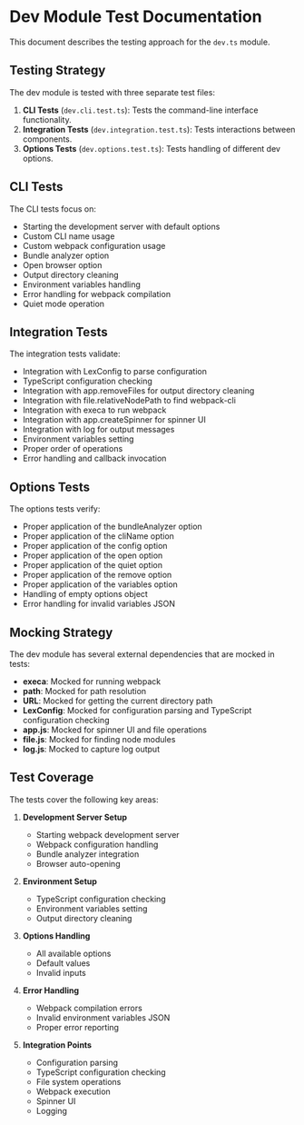 # Dev Module Test Documentation

This document describes the testing approach for the `dev.ts` module.

## Testing Strategy

The dev module is tested with three separate test files:

1. **CLI Tests** (`dev.cli.test.ts`): Tests the command-line interface functionality.
2. **Integration Tests** (`dev.integration.test.ts`): Tests interactions between components.
3. **Options Tests** (`dev.options.test.ts`): Tests handling of different dev options.

## CLI Tests

The CLI tests focus on:
- Starting the development server with default options
- Custom CLI name usage
- Custom webpack configuration usage
- Bundle analyzer option
- Open browser option
- Output directory cleaning
- Environment variables handling
- Error handling for webpack compilation
- Quiet mode operation

## Integration Tests

The integration tests validate:
- Integration with LexConfig to parse configuration
- TypeScript configuration checking
- Integration with app.removeFiles for output directory cleaning
- Integration with file.relativeNodePath to find webpack-cli
- Integration with execa to run webpack
- Integration with app.createSpinner for spinner UI
- Integration with log for output messages
- Environment variables setting
- Proper order of operations
- Error handling and callback invocation

## Options Tests

The options tests verify:
- Proper application of the bundleAnalyzer option
- Proper application of the cliName option
- Proper application of the config option
- Proper application of the open option
- Proper application of the quiet option
- Proper application of the remove option
- Proper application of the variables option
- Handling of empty options object
- Error handling for invalid variables JSON

## Mocking Strategy

The dev module has several external dependencies that are mocked in tests:

- **execa**: Mocked for running webpack
- **path**: Mocked for path resolution
- **URL**: Mocked for getting the current directory path
- **LexConfig**: Mocked for configuration parsing and TypeScript configuration checking
- **app.js**: Mocked for spinner UI and file operations
- **file.js**: Mocked for finding node modules
- **log.js**: Mocked to capture log output

## Test Coverage

The tests cover the following key areas:

1. **Development Server Setup**
   - Starting webpack development server
   - Webpack configuration handling
   - Bundle analyzer integration
   - Browser auto-opening

2. **Environment Setup**
   - TypeScript configuration checking
   - Environment variables setting
   - Output directory cleaning

3. **Options Handling**
   - All available options
   - Default values
   - Invalid inputs

4. **Error Handling**
   - Webpack compilation errors
   - Invalid environment variables JSON
   - Proper error reporting

5. **Integration Points**
   - Configuration parsing
   - TypeScript configuration checking
   - File system operations
   - Webpack execution
   - Spinner UI
   - Logging 
